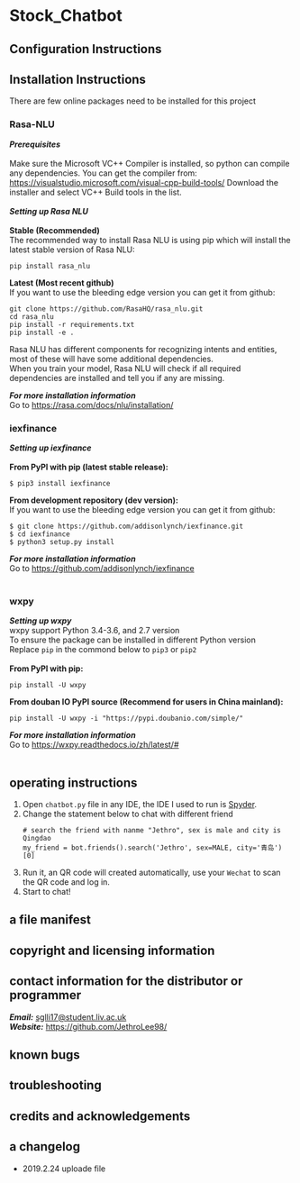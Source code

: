 # Stock_Chatbot
## Configuration Instructions
## Installation Instructions
There are few online packages need to be installed for this project
### Rasa-NLU
***Prerequisites***<br>
<br>
Make sure the Microsoft VC++ Compiler is installed, so python can compile any dependencies. You can get the compiler from: https://visualstudio.microsoft.com/visual-cpp-build-tools/ Download the installer and select VC++ Build tools in the list.<br>
<br>
***Setting up Rasa NLU***<br>
<br>
**Stable (Recommended)**<br>
The recommended way to install Rasa NLU is using pip which will install the latest stable version of Rasa NLU:<br>
```
pip install rasa_nlu
```
**Latest (Most recent github)**<br>
If you want to use the bleeding edge version you can get it from github:<br>
```
git clone https://github.com/RasaHQ/rasa_nlu.git
cd rasa_nlu
pip install -r requirements.txt
pip install -e .
```
Rasa NLU has different components for recognizing intents and entities, most of these will have some additional dependencies.<br>
When you train your model, Rasa NLU will check if all required dependencies are installed and tell you if any are missing.<br>  

***For more installation information***<br>
Go to https://rasa.com/docs/nlu/installation/<br>

### iexfinance
***Setting up iexfinance***<br>
<br>
**From PyPI with pip (latest stable release):**<br>
```
$ pip3 install iexfinance
```
**From development repository (dev version):**<br>
If you want to use the bleeding edge version you can get it from github:<br>
```
$ git clone https://github.com/addisonlynch/iexfinance.git
$ cd iexfinance
$ python3 setup.py install
```
***For more installation information***<br>
Go to https://github.com/addisonlynch/iexfinance<br>
<br>
### wxpy
***Setting up wxpy***<br>
wxpy support Python 3.4-3.6, and 2.7 version<br>
To ensure the package can be installed in different Python version<br>
Replace `pip` in the commond below to `pip3` or `pip2`<br>
<br>
**From PyPI with pip:**<br>
```
pip install -U wxpy
```
**From douban IO PyPI source (Recommend for users in China mainland):**<br>
```
pip install -U wxpy -i "https://pypi.doubanio.com/simple/"
```
***For more installation information***<br>
Go to https://wxpy.readthedocs.io/zh/latest/#<br>
<br>
## operating instructions
1. Open `chatbot.py` file in any IDE, the IDE I used to run is [Spyder](https://www.spyder-ide.org/).
2. Change the statement below to chat with different friend
    ```
    # search the friend with nanme "Jethro", sex is male and city is Qingdao
    my_friend = bot.friends().search('Jethro', sex=MALE, city='青岛')[0]
    ```
3. Run it, an QR code will created automatically, use your `Wechat` to scan the QR code and log in.
4. Start to chat!
## a file manifest
## copyright and licensing information
## contact information for the distributor or programmer
***Email:*** sglli17@student.liv.ac.uk<br>
***Website:*** https://github.com/JethroLee98/
## known bugs
## troubleshooting
## credits and acknowledgements
## a changelog
* 2019.2.24 uploade file 
